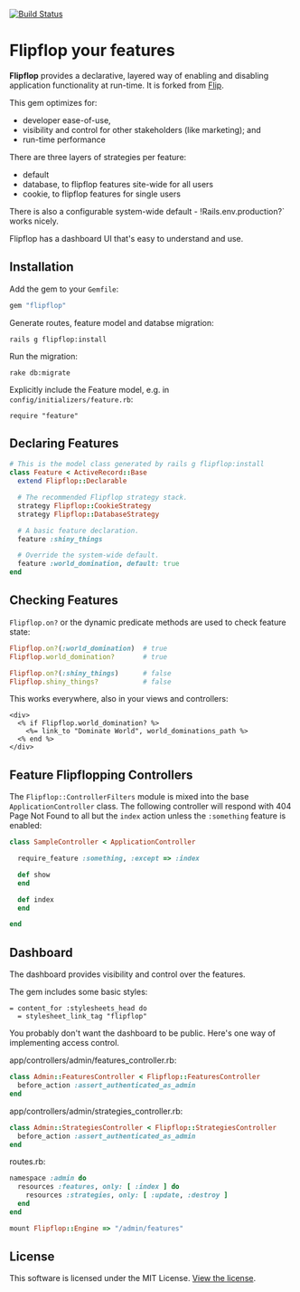 [<img src="https://travis-ci.org/voormedia/flipflop.svg?branch=master" alt="Build Status">](https://travis-ci.org/voormedia/flipflop)

# Flipflop your features

**Flipflop** provides a declarative, layered way of enabling and disabling
application functionality at run-time. It is forked from [Flip](https://github.com/pda/flip).

This gem optimizes for:

* developer ease-of-use,
* visibility and control for other stakeholders (like marketing); and
* run-time performance

There are three layers of strategies per feature:

* default
* database, to flipflop features site-wide for all users
* cookie, to flipflop features for single users

There is also a configurable system-wide default - !Rails.env.production?` works nicely.

Flipflop has a dashboard UI that's easy to understand and use.

## Installation

Add the gem to your `Gemfile`:

```ruby
gem "flipflop"
```

Generate routes, feature model and databse migration:

```
rails g flipflop:install
```

Run the migration:

```
rake db:migrate
```

Explicitly include the Feature model, e.g. in `config/initializers/feature.rb`:
```
require "feature"
```

## Declaring Features

```ruby
# This is the model class generated by rails g flipflop:install
class Feature < ActiveRecord::Base
  extend Flipflop::Declarable

  # The recommended Flipflop strategy stack.
  strategy Flipflop::CookieStrategy
  strategy Flipflop::DatabaseStrategy

  # A basic feature declaration.
  feature :shiny_things

  # Override the system-wide default.
  feature :world_domination, default: true
end
```

## Checking Features

`Flipflop.on?` or the dynamic predicate methods are used to check feature
state:

```ruby
Flipflop.on?(:world_domination)  # true
Flipflop.world_domination?       # true

Flipflop.on?(:shiny_things)      # false
Flipflop.shiny_things?           # false
```

This works everywhere, also in your views and controllers:

```erb
<div>
  <% if Flipflop.world_domination? %>
    <%= link_to "Dominate World", world_dominations_path %>
  <% end %>
</div>
```

## Feature Flipflopping Controllers

The `Flipflop::ControllerFilters` module is mixed into the base `ApplicationController` class.  The following controller will respond with 404 Page Not Found to all but the `index` action unless the `:something` feature is enabled:

```ruby
class SampleController < ApplicationController

  require_feature :something, :except => :index

  def show
  end

  def index
  end

end
```

## Dashboard

The dashboard provides visibility and control over the features.

The gem includes some basic styles:

```haml
= content_for :stylesheets_head do
  = stylesheet_link_tag "flipflop"
```

You probably don't want the dashboard to be public. Here's one way of
implementing access control.

app/controllers/admin/features_controller.rb:

```ruby
class Admin::FeaturesController < Flipflop::FeaturesController
  before_action :assert_authenticated_as_admin
end
```

app/controllers/admin/strategies_controller.rb:

```ruby
class Admin::StrategiesController < Flipflop::StrategiesController
  before_action :assert_authenticated_as_admin
end
```

routes.rb:

```ruby
namespace :admin do
  resources :features, only: [ :index ] do
    resources :strategies, only: [ :update, :destroy ]
  end
end

mount Flipflop::Engine => "/admin/features"
```

## License

This software is licensed under the MIT License. [View the license](LICENSE).
